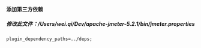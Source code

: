 #### 添加第三方依赖

##### 修改此文件：/Users/wei.qi/Dev/apache-jmeter-5.2.1/bin/jmeter.properties 

```
plugin_dependency_paths=../deps;
```

